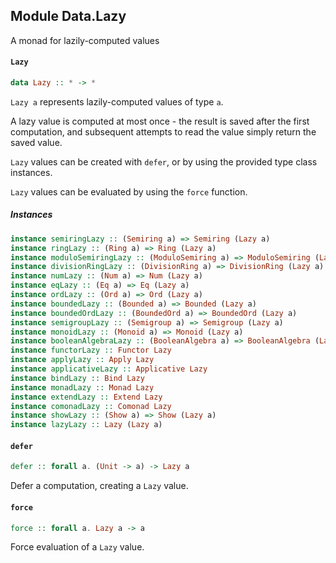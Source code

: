 ## Module Data.Lazy

A monad for lazily-computed values

#### `Lazy`

``` purescript
data Lazy :: * -> *
```

`Lazy a` represents lazily-computed values of type `a`.

A lazy value is computed at most once - the result is saved
after the first computation, and subsequent attempts to read
the value simply return the saved value.

`Lazy` values can be created with `defer`, or by using the provided
type class instances.

`Lazy` values can be evaluated by using the `force` function.

##### Instances
``` purescript
instance semiringLazy :: (Semiring a) => Semiring (Lazy a)
instance ringLazy :: (Ring a) => Ring (Lazy a)
instance moduloSemiringLazy :: (ModuloSemiring a) => ModuloSemiring (Lazy a)
instance divisionRingLazy :: (DivisionRing a) => DivisionRing (Lazy a)
instance numLazy :: (Num a) => Num (Lazy a)
instance eqLazy :: (Eq a) => Eq (Lazy a)
instance ordLazy :: (Ord a) => Ord (Lazy a)
instance boundedLazy :: (Bounded a) => Bounded (Lazy a)
instance boundedOrdLazy :: (BoundedOrd a) => BoundedOrd (Lazy a)
instance semigroupLazy :: (Semigroup a) => Semigroup (Lazy a)
instance monoidLazy :: (Monoid a) => Monoid (Lazy a)
instance booleanAlgebraLazy :: (BooleanAlgebra a) => BooleanAlgebra (Lazy a)
instance functorLazy :: Functor Lazy
instance applyLazy :: Apply Lazy
instance applicativeLazy :: Applicative Lazy
instance bindLazy :: Bind Lazy
instance monadLazy :: Monad Lazy
instance extendLazy :: Extend Lazy
instance comonadLazy :: Comonad Lazy
instance showLazy :: (Show a) => Show (Lazy a)
instance lazyLazy :: Lazy (Lazy a)
```

#### `defer`

``` purescript
defer :: forall a. (Unit -> a) -> Lazy a
```

Defer a computation, creating a `Lazy` value.

#### `force`

``` purescript
force :: forall a. Lazy a -> a
```

Force evaluation of a `Lazy` value.


